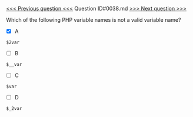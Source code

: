 [<<< Previous question <<<](0037.md)  Question ID#0038.md  [>>> Next question >>>](0039.md) 

Which of the following PHP variable names is not a valid variable name?

- [x] A
```
$2var
```
- [ ] B
```
$__var
```
- [ ] C
```
$var
```
- [ ] D
```
$_2var
```
